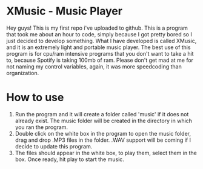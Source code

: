 # XMusic - Music Player
Hey guys! This is my first repo i've uploaded to github. This is a program that took me about an hour to code, simply because I got pretty bored so I just decided to develop something. What I have developed is called XMusic, and it is an extremely light and portable music player. The best use of this program is for cpu/ram intensive programs that you don't want to take a hit to, because Spotify is taking 100mb of ram. Please don't get mad at me for not naming my control variables, again, it was more speedcoding than organization. 

# How to use 
1. Run the program and it will create a folder called 'music' if it does not already exist. The music folder will be created in the directory in which you ran the program.
2. Double click on the white box in the program to open the music folder, drag and drop .MP3 files in the folder. .WAV support will be coming if I decide to update this program.
3. The files should appear in the white box, to play them, select them in the box. Once ready, hit play to start the music.
